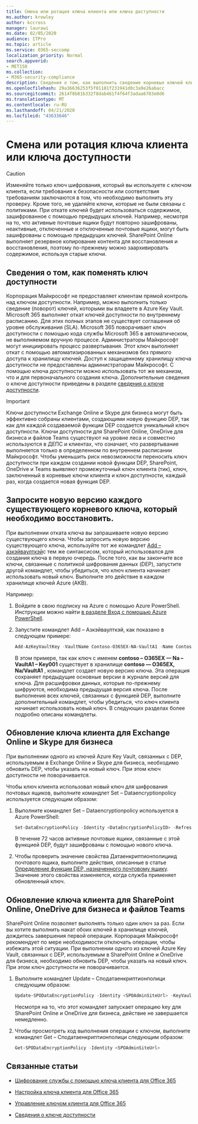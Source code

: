 ```yaml
---
title: Смена или ротация ключа клиента или ключа доступности
ms.author: krowley
author: kccross
manager: laurawi
ms.date: 02/05/2020
audience: ITPro
ms.topic: article
ms.service: O365-seccomp
localization_priority: Normal
search.appverid:
- MET150
ms.collection:
- M365-security-compliance
description: Сведения о том, как выполнить сведение корневых ключей клиентов, хранящихся в Azure Key Vault, которые используются с ключом клиента. Службы включают в себя Exchange Online, Skype для бизнеса, SharePoint Online, OneDrive для бизнеса и файлы Teams.
ms.openlocfilehash: 29a36636253f5f01181f231941d0c3a9e26abacc
ms.sourcegitcommit: 2614f8b81b332f8dab461f4f64f3adaa6703e0d6
ms.translationtype: MT
ms.contentlocale: ru-RU
ms.lasthandoff: 04/21/2020
ms.locfileid: "43633646"
---
```

# <a name="roll-or-rotate-a-customer-key-or-an-availability-key"></a>Смена или ротация ключа клиента или ключа доступности

> [!CAUTION]
> Изменяйте только ключ шифрования, который вы используете с ключом клиента, если требования к безопасности или соответствия требованиям заключаются в том, что необходимо выполнить эту проверку. Кроме того, не удаляйте ключи, которые не были связаны с политиками. При откате ключей будет использоваться содержимое, зашифрованное с помощью предыдущих ключей. Например, несмотря на то, что активные почтовые ящики будут повторно зашифрованы, неактивные, отключенные и отключенные почтовые ящики, могут быть зашифрованы с помощью предыдущих ключей. SharePoint Online выполняет резервное копирование контента для восстановления и восстановления, поэтому по-прежнему можно заархивировать содержимое, используя старые ключи.

## <a name="about-rolling-the-availability-key"></a>Сведения о том, как поменять ключ доступности

Корпорация Майкрософт не предоставляет клиентам прямой контроль над ключом доступности. Например, можно выполнить только сведение (поворот) ключей, которыми вы владеете в Azure Key Vault. Microsoft 365 выполняет откат ключей доступности по внутреннему расписанию. Для этих полных этапов не существует соглашения об уровне обслуживания (SLA). Microsoft 365 поворачивает ключ доступности с помощью кода службы Microsoft 365 в автоматическом, не выполняемом вручную процессе. Администраторы Майкрософт могут инициировать процесс развертывания. Этот ключ выполняет откат с помощью автоматизированных механизмов без прямого доступа к хранилищу ключей. Доступ к защищенному хранилищу ключа доступности не предоставлены администраторам Майкрософт. С помощью ключа доступности можно использовать тот же механизм, что и для первоначального создания ключа. Дополнительные сведения о ключе доступности приведены в разделе [сведения о ключе доступности](customer-key-availability-key-understand.md).

> [!IMPORTANT]
> Ключи доступности Exchange Online и Skype для бизнеса могут быть эффективно собраны клиентами, создающими новую функцию DEP, так как для каждой создаваемой функции DEP создается уникальный ключ доступности. Ключи доступности для SharePoint Online, OneDrive для бизнеса и файлов Teams существуют на уровне леса и совместно используются в ДЕПС и клиентах, что означает, что развертывание выполняется только в определенном по внутреннем расписании Майкрософт. Чтобы уменьшить риск невозможности переносить ключ доступности при каждом создании новой функции DEP, SharePoint, OneDrive и Teams выявляют промежуточный ключ клиента (тик), ключ, заключенный в корневые ключи клиента и ключ доступности, каждый раз, когда создается новая функция DEP.

## <a name="request-a-new-version-of-each-existing-root-key-you-want-to-roll"></a>Запросите новую версию каждого существующего корневого ключа, который необходимо восстановить.

При выполнении отката ключа вы запрашиваете новую версию существующего ключа. Чтобы запросить новую версию существующего ключа, используйте тот же командлет [Add – азкэйваулткэй](https://docs.microsoft.com/powershell/module/az.keyvault/add-azkeyvaultkey)с тем же синтаксисом, который использовался для создания ключа в первую очередь. После того, как вы закончите все ключи, связанные с политикой шифрования данных (DEP), запустите другой командлет, чтобы убедиться, что ключ клиента начинает использовать новый ключ. Выполните это действие в каждом хранилище ключей Azure (АКВ).

Например:

1. Войдите в свою подписку на Azure с помощью Azure PowerShell. Инструкции можно найти [в разделе Вход с помощью Azure PowerShell](https://docs.microsoft.com/powershell/azure/authenticate-azureps).

2. Запустите командлет Add – Азкэйваулткэй, как показано в следующем примере:

   ```powershell
   Add-AzKeyVaultKey -VaultName Contoso-O365EX-NA-VaultA1 -Name Contoso-O365EX-NA-VaultA1-Key001 -Destination HSM -KeyOps @('wrapKey','unwrapKey') -NotBefore (Get-Date -Date "12/27/2016 12:01 AM")
   ```

   В этом примере, так как ключ с именем **contoso – O365EX — Na – VaultA1 – Key001** существует в хранилище **contoso — O365EX, Na/VaultA1** , командлет создает новую версию ключа. Эта операция сохраняет предыдущие основные версии в журнале версий для ключа. Для расшифровки данных, которые по-прежнему шифруются, необходима предыдущая версия ключа. После выполнения всех ключей, связанных с функцией DEP, выполните дополнительный командлет, чтобы убедиться, что ключ клиента начинает использовать новый ключ. В следующих разделах более подробно описаны командлеты.
  
## <a name="update-the-customer-key-for-exchange-online-and-skype-for-business"></a>Обновление ключа клиента для Exchange Online и Skype для бизнеса

При выполнении одного из ключей Azure Key Vault, связанных с DEP, используемым в Exchange Online и Skype для бизнеса, необходимо обновить DEP, чтобы указать на новый ключ. При этом ключ доступности не поворачивается.

Чтобы ключ клиента использовал новый ключ для шифрования почтовых ящиков, выполните командлет Set – Dataencryptionpolicy используется следующим образом:

1. Выполните командлет Set – Dataencryptionpolicy используется в Azure PowerShell:
  
   ```powershell
   Set-DataEncryptionPolicy -Identity <DataEncryptionPolicyID> -Refresh
   ```

   В течение 72 часов активные почтовые ящики, связанные с этой функцией DEP, будут зашифрованы с помощью нового ключа.

2. Чтобы проверить значение свойства Датаенкриптионполициид почтового ящика, выполните действия, описанные в статье [Определение функции DEP, назначенного почтовому ящику](customer-key-manage.md#determine-the-dep-assigned-to-a-mailbox). Значение этого свойства изменяется, когда служба применяет обновленный ключ.
  
## <a name="update-the-customer-key-for-sharepointonlineonedriveforbusinessandteamsfiles"></a>Обновление ключа клиента для SharePoint Online, OneDrive для бизнеса и файлов Teams

SharePoint Online позволяет выполнять только один ключ за раз. Если вы хотите выполнить накат обоих ключей в хранилище ключей, дождитесь завершения первой операции. Корпорация Майкрософт рекомендует по мере необходимости отключать операции, чтобы избежать этой ситуации. При выполнении одного из ключей Azure Key Vault, связанных с DEP, используемым в SharePoint Online и OneDrive для бизнеса, необходимо обновить DEP, чтобы указать на новый ключ. При этом ключ доступности не поворачивается.

1. Выполните командлет Update – Сподатаенкриптионполици следующим образом:
  
   ```powershell
   Update-SPODataEncryptionPolicy -Identity <SPOAdminSiteUrl> -KeyVaultName <ReplacementKeyVaultName> -KeyName <ReplacementKeyName> -KeyVersion <ReplacementKeyVersion> -KeyType <Primary | Secondary>
   ```

   Несмотря на то, что этот командлет запускает операцию key для SharePoint Online и OneDrive для бизнеса, действие не завершается немедленно.

2. Чтобы просмотреть ход выполнения операции с ключом, выполните командлет Get – Сподатаенкриптионполици следующим образом:

   ```powershell
   Get-SPODataEncryptionPolicy -Identity <SPOAdminSiteUrl>
   ```

## <a name="related-articles"></a>Связанные статьи

- [Шифрование службы с помощью ключа клиента для Office 365](customer-key-overview.md)

- [Настройка ключа клиента для Office 365](customer-key-set-up.md)

- [Управление ключом клиента для Office 365](customer-key-manage.md)

- [Сведения о ключе доступности](customer-key-availability-key-understand.md)
